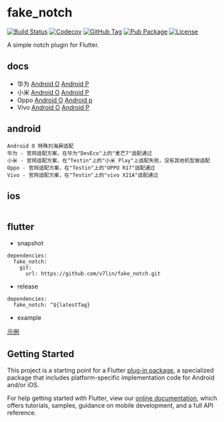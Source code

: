 # fake_notch

[![Build Status](https://cloud.drone.io/api/badges/v7lin/fake_notch/status.svg)](https://cloud.drone.io/v7lin/fake_notch)
[![Codecov](https://codecov.io/gh/v7lin/fake_notch/branch/master/graph/badge.svg)](https://codecov.io/gh/v7lin/fake_notch)
[![GitHub Tag](https://img.shields.io/github/tag/v7lin/fake_notch.svg)](https://github.com/v7lin/fake_notch/releases)
[![Pub Package](https://img.shields.io/pub/v/fake_notch.svg)](https://pub.dartlang.org/packages/fake_notch)
[![License](https://img.shields.io/badge/License-Apache%202.0-blue.svg)](https://github.com/v7lin/fake_notch/blob/master/LICENSE)

A simple notch plugin for Flutter. 

## docs

* 华为 [Android O](https://developer.huawei.com/consumer/cn/devservice/doc/50114) [Android P](https://developer.huawei.com/consumer/cn/devservice/doc/50115)
* 小米 [Android O](https://dev.mi.com/console/doc/detail?pId=1293) [Android P](https://dev.mi.com/console/doc/detail?pId=1341)
* Oppo [Android O](https://open.oppomobile.com/wiki/doc#id=10159) [Android p](https://open.oppomobile.com/wiki/doc#id=10293)
* Vivo [Android O](https://dev.vivo.com.cn/documentCenter/doc/103) [Android P](https://dev.vivo.com.cn/documentCenter/doc/145)

## android

````
Android O 特殊刘海屏适配
华为 - 官网适配方案，在华为"DevEco"上的"麦芒7"适配通过
小米 - 官网适配方案，在"Testin"上的"小米 Play"上适配失败，没有其他机型做适配
Oppo - 官网适配方案，在"Testin"上的"OPPO R17"适配通过
Vivo - 官网适配方案，在"Testin"上的"vivo X21A"适配通过
````

## ios

````
````

## flutter

* snapshot

````
dependencies:
  fake_notch:
    git:
      url: https://github.com/v7lin/fake_notch.git
````

* release

````
dependencies:
  fake_notch: ^${latestTag}
````

* example

[示例](./example/lib/main.dart)

## Getting Started

This project is a starting point for a Flutter
[plug-in package](https://flutter.dev/developing-packages/),
a specialized package that includes platform-specific implementation code for
Android and/or iOS.

For help getting started with Flutter, view our 
[online documentation](https://flutter.dev/docs), which offers tutorials, 
samples, guidance on mobile development, and a full API reference.
